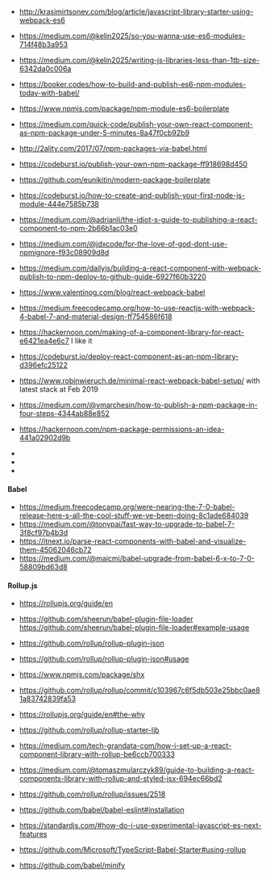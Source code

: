 - http://krasimirtsonev.com/blog/article/javascript-library-starter-using-webpack-es6
- https://medium.com/@kelin2025/so-you-wanna-use-es6-modules-714f48b3a953


- https://medium.com/@kelin2025/writing-js-libraries-less-than-1tb-size-6342da0c006a
- https://booker.codes/how-to-build-and-publish-es6-npm-modules-today-with-babel/
- https://www.npmjs.com/package/npm-module-es6-boilerplate

- https://medium.com/quick-code/publish-your-own-react-component-as-npm-package-under-5-minutes-8a47f0cb92b9
- http://2ality.com/2017/07/npm-packages-via-babel.html
- https://codeburst.io/publish-your-own-npm-package-ff918698d450
- https://github.com/eunikitin/modern-package-boilerplate

- https://codeburst.io/how-to-create-and-publish-your-first-node-js-module-444e7585b738
- https://medium.com/@adrianli/the-idiot-s-guide-to-publishing-a-react-component-to-npm-2b66b1ac03e0
- https://medium.com/@jdxcode/for-the-love-of-god-dont-use-npmignore-f93c08909d8d


- https://medium.com/dailyjs/building-a-react-component-with-webpack-publish-to-npm-deploy-to-github-guide-6927f60b3220
- https://www.valentinog.com/blog/react-webpack-babel
- https://medium.freecodecamp.org/how-to-use-reactjs-with-webpack-4-babel-7-and-material-design-ff754586f618
- https://hackernoon.com/making-of-a-component-library-for-react-e6421ea4e6c7 I like it
- https://codeburst.io/deploy-react-component-as-an-npm-library-d396efc25122
- https://www.robinwieruch.de/minimal-react-webpack-babel-setup/ with latest stack at Feb 2019

- https://medium.com/@vmarchesin/how-to-publish-a-npm-package-in-four-steps-4344ab88e852
- https://hackernoon.com/npm-package-permissions-an-idea-441a02902d9b

- 
- 
- 


#### Babel
- https://medium.freecodecamp.org/were-nearing-the-7-0-babel-release-here-s-all-the-cool-stuff-we-ve-been-doing-8c1ade684039
- https://medium.com/@tonypai/fast-way-to-upgrade-to-babel-7-3f8cf97b4b3d
- https://itnext.io/parse-react-components-with-babel-and-visualize-them-45062046cb72
- https://medium.com/@maicmi/babel-upgrade-from-babel-6-x-to-7-0-58809bd63d8

#### Rollup.js
- https://rollupjs.org/guide/en

- https://github.com/sheerun/babel-plugin-file-loader
https://github.com/sheerun/babel-plugin-file-loader#example-usage

- https://github.com/rollup/rollup-plugin-json
- https://github.com/rollup/rollup-plugin-json#usage

- https://www.npmjs.com/package/shx

- https://github.com/rollup/rollup/commit/c103967c6f5db503e25bbc0ae81a83742839fa53
- https://rollupjs.org/guide/en#the-why
- https://github.com/rollup/rollup-starter-lib

- https://medium.com/tech-grandata-com/how-i-set-up-a-react-component-library-with-rollup-be6ccb700333
- https://medium.com/@tomaszmularczyk89/guide-to-building-a-react-components-library-with-rollup-and-styled-jsx-694ec66bd2

- https://github.com/rollup/rollup/issues/2518
- https://github.com/babel/babel-eslint#installation
- https://standardjs.com/#how-do-i-use-experimental-javascript-es-next-features

- https://github.com/Microsoft/TypeScript-Babel-Starter#using-rollup
- https://github.com/babel/minify
  
